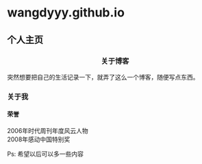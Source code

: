 # wangdyyy.github.io

## 个人主页

### <center> 关于博客
突然想要把自己的生活记录一下，就弄了这么一个博客，随便写点东西。


### 关于我

#### 荣誉
2006年时代周刊年度风云人物<br>
2008年感动中国特别奖

Ps: 希望以后可以多一些内容